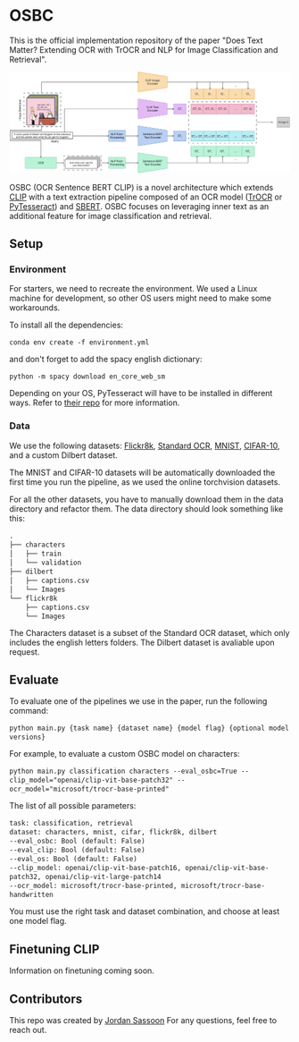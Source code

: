# OSBC

This is the official implementation repository of the paper "Does Text Matter? Extending OCR with TrOCR and NLP for Image Classification and Retrieval".

![](/OSBC.png)

OSBC (OCR Sentence BERT CLIP) is a novel architecture which extends [CLIP](https://github.com/openai/CLIP) with a text extraction pipeline composed of an OCR model ([TrOCR](https://huggingface.co/docs/transformers/model_doc/trocr) or [PyTesseract](https://github.com/madmaze/pytesseract)) and [SBERT](https://www.sbert.net/). OSBC focuses on leveraging inner text as an additional feature for image classification and retrieval.

## Setup

### Environment
For starters, we need to recreate the environment. We used a Linux machine for development, so other OS users might need to make some workarounds.

To install all the dependencies:

```
conda env create -f environment.yml
```

and don't forget to add the spacy english dictionary:

```
python -m spacy download en_core_web_sm
```

Depending on your OS, PyTesseract will have to be installed in different ways. Refer to [their repo](https://github.com/madmaze/pytesseract) for more information.

### Data

We use the following datasets: [Flickr8k](https://www.kaggle.com/datasets/adityajn105/flickr8k), [Standard OCR](https://www.kaggle.com/datasets/preatcher/standard-ocr-dataset), [MNIST](https://pytorch.org/vision/main/generated/torchvision.datasets.MNIST.html), [CIFAR-10](https://pytorch.org/vision/main/generated/torchvision.datasets.CIFAR10.html#torchvision.datasets.CIFAR10), and a custom Dilbert dataset.

The MNIST and CIFAR-10 datasets will be automatically downloaded the first time you run the pipeline, as we used the online torchvision datasets.

For all the other datasets, you have to manually download them in the data directory and refactor them. The data directory should look something like this:

```
.
├── characters
│   ├── train
│   └── validation
├── dilbert
│   ├── captions.csv
│   └── Images
└── flickr8k
    ├── captions.csv
    └── Images
```

The Characters dataset is a subset of the Standard OCR dataset, which only includes the english letters folders.
The Dilbert dataset is avaliable upon request.

## Evaluate

To evaluate one of the pipelines we use in the paper, run the following command:

```
python main.py {task name} {dataset name} {model flag} {optional model versions}
```

For example, to evaluate a custom OSBC model on characters:

```
python main.py classification characters --eval_osbc=True --clip_model="openai/clip-vit-base-patch32" --ocr_model="microsoft/trocr-base-printed"
```

The list of all possible parameters:

```
task: classification, retrieval 
dataset: characters, mnist, cifar, flickr8k, dilbert 
--eval_osbc: Bool (default: False)
--eval_clip: Bool (default: False)
--eval_os: Bool (default: False)
--clip_model: openai/clip-vit-base-patch16, openai/clip-vit-base-patch32, openai/clip-vit-large-patch14 
--ocr_model: microsoft/trocr-base-printed, microsoft/trocr-base-handwritten
```

You must use the right task and dataset combination, and choose at least one model flag.

## Finetuning CLIP

Information on finetuning coming soon.

## Contributors

This repo was created by [Jordan Sassoon](https://github.com/jordisassoon)
For any questions, feel free to reach out.